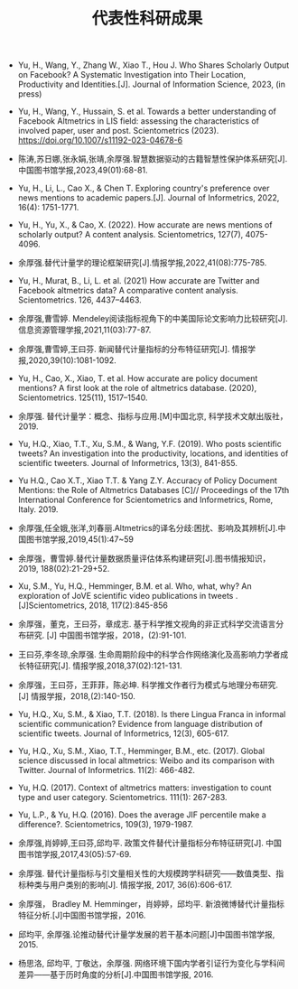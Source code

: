 ﻿---
layout: page
title:  代表性科研成果
cover:  false
menu:   true
order:  3
---

* Yu, H., Wang, Y., Zhang W., Xiao T., Hou J. Who Shares Scholarly Output on Facebook? A Systematic Investigation into Their Location, Productivity and Identities.[J]. Journal of Information Science, 2023, (in press)

* Yu, H., Wang, Y., Hussain, S. et al. Towards a better understanding of Facebook Altmetrics in LIS field: assessing the characteristics of involved paper, user and post. Scientometrics (2023). https://doi.org/10.1007/s11192-023-04678-6

* 陈涛,苏日娜,张永娟,张靖,余厚强.智慧数据驱动的古籍智慧性保护体系研究[J].中国图书馆学报,2023,49(01):68-81.

* Yu, H., Li, L., Cao X., & Chen T. Exploring country's preference over news mentions to academic papers.[J]. Journal of Informetrics, 2022, 16(4): 1751-1771.

* Yu, H., Yu, X., & Cao, X. (2022). How accurate are news mentions of scholarly output? A content analysis. Scientometrics, 127(7), 4075-4096.

* 余厚强.替代计量学的理论框架研究[J].情报学报,2022,41(08):775-785.

* Yu, H., Murat, B., Li, L. et al. (2021) How accurate are Twitter and Facebook altmetrics data? A comparative content analysis. Scientometrics. 126, 4437–4463.

* 余厚强,曹雪婷. Mendeley阅读指标视角下的中美国际论文影响力比较研究[J]. 信息资源管理学报,2021,11(03):77-87.

* 余厚强,曹雪婷,王曰芬. 新闻替代计量指标的分布特征研究[J]. 情报学报,2020,39(10):1081-1092.

* Yu, H., Cao, X., Xiao, T. et al. How accurate are policy document mentions? A first look at the role of altmetrics database. (2020), Scientometrics. 125(11), 1517–1540.

* 余厚强. 替代计量学：概念、指标与应用.[M]中国北京, 科学技术文献出版社，2019.

* Yu, H.Q., Xiao, T.T., Xu, S.M., & Wang, Y.F. (2019). Who posts scientific tweets? An investigation into the productivity, locations, and identities of scientific tweeters. Journal of Informetrics, 13(3), 841-855.

* Yu H.Q., Cao X.T., Xiao T.T. & Yang Z.Y. Accuracy of Policy Document Mentions: the Role of Altmetrics Databases [C]// Proceedings of the 17th International Conference for Scientometrics and Informetrics, Rome, Italy. 2019.

* 余厚强,任全娥,张洋,刘春丽.Altmetrics的译名分歧:困扰、影响及其辨析[J].中国图书馆学报,2019,45(1):47~59

* 余厚强，曹雪婷.替代计量数据质量评估体系构建研究[J].图书情报知识，2019, 188(02):21-29+52.

* Xu, S.M., Yu, H.Q., Hemminger, B.M. et al. Who, what, why? An exploration of JoVE scientific video publications in tweets .[J]Scientometrics, 2018, 117(2):845-856

* 余厚强，董克，王曰芬，章成志. 基于科学推文视角的非正式科学交流语言分布研究. [J] 中国图书馆学报，2018，(2):91-101.

* 王曰芬,李冬琼,余厚强. 生命周期阶段中的科学合作网络演化及高影响力学者成长特征研究[J]. 情报学报,2018,37(02):121-131.

* 余厚强，王曰芬，王菲菲，陈必坤. 科学推文作者行为模式与地理分布研究. [J] 情报学报，2018,(2):140-150.

* Yu, H.Q., Xu, S.M., & Xiao, T.T. (2018). Is there Lingua Franca in informal scientific communication? Evidence from language distribution of scientific tweets. Journal of Informetrics, 12(3), 605-617.

* Yu, H.Q., Xu, S.M., Xiao, T.T., Hemminger, B.M., etc. (2017). Global science discussed in local altmetrics: Weibo and its comparison with Twitter. Journal of Informetrics. 11(2): 466-482.

* Yu, H.Q. (2017). Context of altmetrics matters: investigation to count type and user category. Scientometrics. 111(1): 267-283.

* Yu, L.P., & Yu, H.Q. (2016). Does the average JIF percentile make a difference?. Scientometrics, 109(3), 1979-1987.

* 余厚强,肖婷婷,王曰芬,邱均平. 政策文件替代计量指标分布特征研究[J]. 中国图书馆学报,2017,43(05):57-69.

* 余厚强. 替代计量指标与引文量相关性的大规模跨学科研究——数值类型、指标种类与用户类别的影响[J]. 情报学报, 2017, 36(6):606-617.

* 余厚强， Bradley M. Hemminger，肖婷婷，邱均平. 新浪微博替代计量指标特征分析.[J]中国图书馆学报，2016.

* 邱均平, 余厚强.论推动替代计量学发展的若干基本问题[J]中国图书馆学报, 2015.

* 杨思洛, 邱均平, 丁敬达，余厚强. 网络环境下国内学者引证行为变化与学科间差异——基于历时角度的分析[J].中国图书馆学报, 2016.

 



